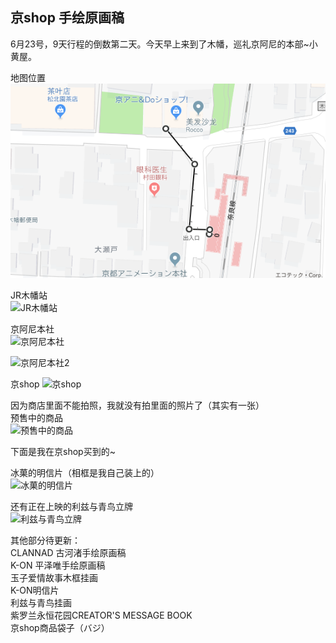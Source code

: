 ## 京shop 手绘原画稿
6月23号，9天行程的倒数第二天。今天早上来到了木幡，巡礼京阿尼的本部~小黄屋。  

地图位置  
![地图位置](image/kyoani_shop/地图位置.png) 
  
JR木幡站  
![JR木幡站](http://wx3.sinaimg.cn/large/6155fdddgy1fssi6uvqj6j23uk2kdkjt.jpg) 
  
京阿尼本社  
![京阿尼本社](http://wx3.sinaimg.cn/large/6155fdddgy1fssi6qgowrj23vc2kw4qy.jpg)   
  
![京阿尼本社2](http://wx4.sinaimg.cn/large/6155fdddgy1fssi6mozapj23vc2kwqvd.jpg)   
  
京shop
![京shop](http://wx3.sinaimg.cn/large/6155fdddgy1fssi6j14d2j24002czkjt.jpg)   



因为商店里面不能拍照，我就没有拍里面的照片了（其实有一张）  
预售中的商品  
![预售中的商品](http://wx2.sinaimg.cn/large/6155fdddgy1fssjlltv0ej23vc2kwnpl.jpg)   
  
下面是我在京shop买到的~  
  
冰菓的明信片（相框是我自己装上的）   
![冰菓的明信片](http://wx3.sinaimg.cn/large/6155fdddgy1fssi6gd799j22iq1jyqv7.jpg)   
  
还有正在上映的利兹与青鸟立牌  
![利兹与青鸟立牌](http://wx3.sinaimg.cn/large/6155fdddgy1fssi6s8a3dj21mg2fqkjn.jpg)   
  
其他部分待更新：  
CLANNAD 古河渚手绘原画稿  
K-ON 平泽唯手绘原画稿  
玉子爱情故事木框挂画  
K-ON明信片  
利兹与青鸟挂画  
紫罗兰永恒花园CREATOR'S MESSAGE BOOK    
京shop商品袋子（バジ）  

